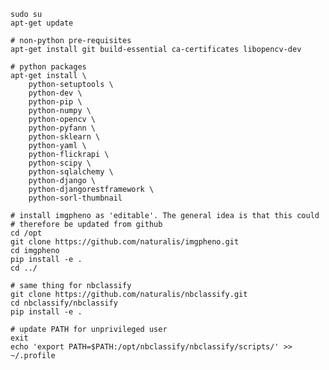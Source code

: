 
    sudo su
    apt-get update
    
    # non-python pre-requisites
    apt-get install git build-essential ca-certificates libopencv-dev 
    
    # python packages
    apt-get install \
        python-setuptools \
        python-dev \
        python-pip \
        python-numpy \
        python-opencv \
        python-pyfann \
        python-sklearn \
        python-yaml \
        python-flickrapi \
        python-scipy \
        python-sqlalchemy \
        python-django \
        python-djangorestframework \
        python-sorl-thumbnail

    # install imgpheno as 'editable'. The general idea is that this could
    # therefore be updated from github
    cd /opt
    git clone https://github.com/naturalis/imgpheno.git
    cd imgpheno
    pip install -e .
    cd ../

    # same thing for nbclassify
    git clone https://github.com/naturalis/nbclassify.git
    cd nbclassify/nbclassify
    pip install -e .

    # update PATH for unprivileged user
    exit    
    echo 'export PATH=$PATH:/opt/nbclassify/nbclassify/scripts/' >> ~/.profile
